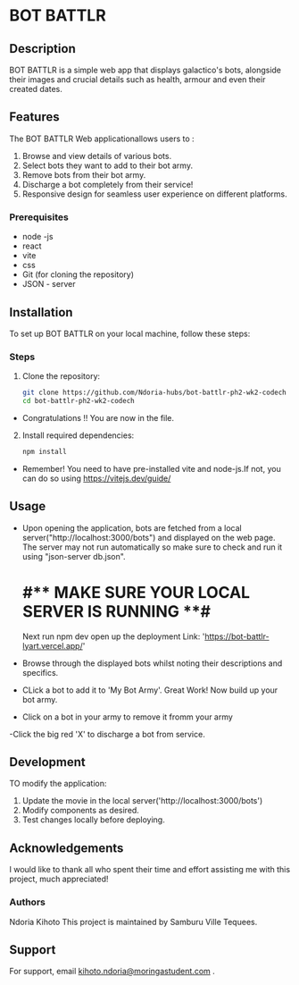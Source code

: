 
# BOT BATTLR


## Description

BOT BATTLR is a simple web app that displays galactico's bots, alongside their images and crucial details such as health, armour and even their created dates.

## Features 
 
The BOT BATTLR Web applicationallows users to : 

1. Browse and view details of various bots.
2. Select bots they want to add to their bot army.
3. Remove bots from their bot army.
4. Discharge a bot completely from their service!
5. Responsive design for seamless user experience on different platforms.

### Prerequisites

- node -js
- react
- vite
- css
- Git (for cloning the repository)
- JSON - server

## Installation

To set up BOT BATTLR  on your local machine, follow these steps:

### Steps
1. Clone the repository:
   ```bash
   git clone https://github.com/Ndoria-hubs/bot-battlr-ph2-wk2-codech
   cd bot-battlr-ph2-wk2-codech
- Congratulations !! You are now in the file.

2. Install required dependencies:
   ````bash
   npm install

- Remember! You need to have pre-installed vite and node-js.If not, you can do so using https://vitejs.dev/guide/


## Usage

- Upon opening the application, bots are fetched from a local server("http://localhost:3000/bots") 
  and displayed on the web page. The server may not run automatically so make sure to check and run it using 
  "json-server db.json". 
  # #** MAKE SURE YOUR LOCAL SERVER IS RUNNING **#
  Next run npm dev open up the deployment Link: 'https://bot-battlr-lyart.vercel.app/'

 - Browse through the displayed bots whilst noting their descriptions and specifics.

 - CLick a bot to add it to 'My Bot Army'. Great Work! Now build up your bot army.

 - Click on a bot in your army to remove it fromm your army

 -Click the big red 'X' to discharge a bot from service.

## Development

TO modify the application:
1. Update the movie in the local server('http://localhost:3000/bots')
2. Modify components as desired.
3. Test changes locally before deploying.


## Acknowledgements

I would like to thank all who spent their time and effort assisting me with this project, much appreciated!

### Authors

Ndoria Kihoto
This project is maintained by Samburu Ville Tequees.

## Support
For support, email kihoto.ndoria@moringastudent.com .
